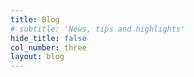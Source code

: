 ```yaml
---
title: Blog
# subtitle: 'News, tips and highlights'
hide_title: false
col_number: three
layout: blog
---
```

